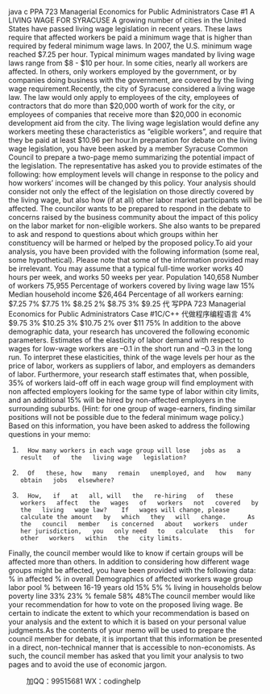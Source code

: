 java c
PPA 723 
Managerial Economics for Public Administrators 
Case #1 
A LIVING WAGE FOR SYRACUSE A   growing number   of cities   in the United   States   have passed   living   wage   legislation   in   recent   years. These   laws   require   that   affected   workers   be   paid   a   minimum   wage   that   is   higher   than   required   by   federal   minimum   wage   laws.   In   2007,   the   U.S.   minimum   wage   reached   $7.25   per   hour. Typical   minimum   wages   mandated   by   living   wage   laws range   from   $8   -   $10 per hour.    In   some   cities,   nearly   all   workers   are   affected.      In   others,   only   workers   employed   by   the   government,   or   by   companies   doing   business   with   the   government,   are   covered   by   the   living   wage requirement.Recently, the   city of Syracuse considered a   living   wage   law.      The   law   would   only   apply   to   employees   of   the   city,   employees   of contractors   that   do   more   than   $20,000 worth   of work   for   the   city,   or   employees   of companies   that   receive more than   $20,000 in   economic   development   aid   from the city.      The   living   wage   legislation   would   define   any workers   meeting these   characteristics   as   “eligible workers”,   and require   that   they   be   paid   at   least   $10.96   per   hour.In   preparation   for   debate   on   the   living   wage   legislation,   you   have   been   asked   by   a   member   Syracuse   Common   Council   to   prepare   a   two-page   memo   summarizing   the   potential   impact   of   the   legislation.      The   representative   has asked   you   to   provide   estimates   of the   following:      how   employment   levels   will   change   in   response   to   the   policy   and   how   workers’   incomes   will   be   changed   by   this   policy. Your   analysis   should   consider   not   only   the   effect   of   the legislation on those directly covered by the   living wage, but   also   how   (if   at   all)   other   labor   market   participants will   be   affected.   The   councilor   wants   to   be   prepared   to   respond   in   the   debate   to   concerns   raised   by   the   business   community   about   the   impact   of this   policy   on   the   labor   market   for   non-eligible   workers.       She   also   wants   to   be   prepared   to   ask   and   respond   to   questions   about   which   groups   within   her   constituency   will   be   harmed   or   helped   by the proposed policy.To   aid   your   analysis,   you   have   been   provided   with   the   following   information   (some   real,   some   hypothetical).   Please   note   that   some   of the   information   provided   may   be   irrelevant. You   may   assume   that   a   typical   full-time   worker works 40 hours per week, and works 50 weeks per year.
Population                                                                                                                                                                                           140,658 
Number of   workers                                                                                                                                                                      75,955 
Percentage   of   workers   covered   by   living   wage   law                                                                                      15% 
Median household income                                                                                                                                              $26,464 
Percentage of all workers earning: 
$7.25                                                                                                                                                                                                                                                                                                                         7%
$7.75                                                                                                                                                                                                                   1%
$8.25                                                                                                                                                                                                                                                                                                                         2%
$8.75                                                                                                                                                                                                                                                                                                                         3%
$9.25          代 写PPA 723 Managerial Economics for Public Administrators Case #1C/C++
代做程序编程语言                                                                                                                                                                                                         4%
$9.75                                                                                                                                                                                                                                                                                                                         3%
$10.25                                                                                                                                                                                                                                                                                                                   3%
$10.75                                                                                                                                                                                                               2%
over   $11                                                                                                                                                                                                       75%
In   addition   to   the   above   demographic   data,   your   research   has   uncovered   the   following   economic   parameters.   Estimates   of   the   elasticity   of   labor   demand   with   respect   to   wages   for   low-wage   workers   are –0.1   in the short run   and –0.3   in the   long run. To   interpret   these   elasticities,   think   of   the   wage   levels   per   hour   as   the   price   of   labor,   workers   as   suppliers   of   labor,   and   employers   as   demanders   of   labor. Furthermore, your research staff estimates that, when possible, 35% of workers laid-off off in each wage group will find   employment   with   non   affected   employers   looking   for   the   same   type   of   labor   within   city   limits,   and   an   additional 15% will   be   hired   by   non-affected   employers   in   the   surrounding   suburbs.       (Hint: for one group of wage-earners, finding similar positions will not be possible due to the federal minimum wage policy.) 
Based on this information, you have been asked to address the following questions   in your memo:
1)       How many workers in each wage group will lose   jobs as   a result   of   the   living wage   legislation?
2)       Of   these, how   many   remain   unemployed, and   how   many   obtain   jobs   elsewhere?
3)       How,   if   at   all, will   the   re-hiring   of   these   workers   affect   the   wages   of   workers   not   covered   by   the   living   wage law?    If   wages will change, please calculate the amount   by   which   they   will   change.      As   the   council   member   is concerned   about   workers   under   her jurisdiction,   you   only need   to   calculate   this   for   other   workers   within   the   city limits.
Finally, the council member would like to know if   certain   groups   will   be   affected   more   than   others. In   addition   to   considering how different wage groups might be affected, you have been provided with the following   data:
                                                                                                                                % in affected                        % in overall
Demographics of affected workers                               wage group                                  labor pool 
% between 16-19 years old                                                                          15%                                                       5% 
% living in households below poverty line                                  33%                                                      23% 
% female                                                                                                                          58%                                                       48%The council member would like your recommendation for how to vote   on the   proposed   living   wage.      Be   certain   to   indicate the extent to which your recommendation is   based   on   your   analysis   and   the   extent   to   which   it   is   based   on   your   personal   value   judgments.As   the   contents   of your   memo   will   be   used   to   prepare   the   council   member   for   debate,   it   is   important   that   this   information   be   presented   in   a direct, non-technical manner that   is   accessible   to   non-economists.       As   such,   the   council   member   has   asked   that   you   limit   your   analysis   to   two   pages   and   to   avoid   the   use   of   economic   jargon.





         
加QQ：99515681  WX：codinghelp
